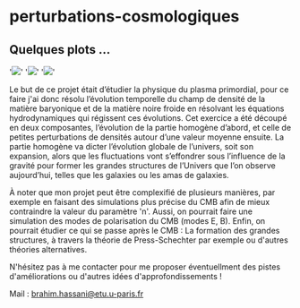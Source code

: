 # perturbations-cosmologiques
## Quelques plots ... 

'![](https://i.imgur.com/UTfAeK2.jpeg)' '![](https://i.imgur.com/zm9TBkn.jpeg)' 
'![](https://i.imgur.com/5ir3cjM.jpeg)'

Le but de ce projet était d’étudier la physique du plasma primordial, pour ce faire j'ai donc résolu l’évolution temporelle 
du champ de densité de la matière baryonique et de la matière noire froide en résolvant les équations hydrodynamiques qui régissent ces évolutions.
Cet exercice a été découpé en deux composantes, l’évolution de la partie homogène d’abord,
et celle de petites perturbations de densités autour d’une valeur moyenne ensuite.
La partie homogène va dicter l’évolution globale de l’univers, soit son expansion, alors que les fluctuations vont s’effondrer sous l’influence 
de la gravité pour former les grandes structures de l’Univers que l’on observe aujourd’hui, telles que les galaxies ou les amas de galaxies. 

À noter que mon projet peut être complexifié de plusieurs manières, par exemple en faisant des simulations plus précise du CMB afin de mieux contraindre 
la valeur du paramètre 'n'. Aussi, on pourrait faire une simulation des modes de polarisation du CMB (modes E, B). 
Enfin, on pourrait étudier ce qui se passe après le CMB : La formation des grandes structures, à travers la théorie de Press-Schechter par exemple ou d'autres théories alternatives.

N'hésitez pas à me contacter pour me proposer éventuellment des pistes d'améliorations ou d'autres idées d'approfondissements ! 

Mail : brahim.hassani@etu.u-paris.fr 
